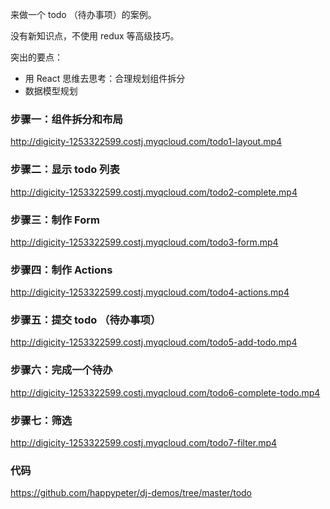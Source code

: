 来做一个 todo （待办事项）的案例。

没有新知识点，不使用 redux 等高级技巧。

突出的要点：

- 用 React 思维去思考：合理规划组件拆分
- 数据模型规划


### 步骤一：组件拆分和布局

http://digicity-1253322599.costj.myqcloud.com/todo1-layout.mp4

### 步骤二：显示 todo 列表

http://digicity-1253322599.costj.myqcloud.com/todo2-complete.mp4

### 步骤三：制作 Form

http://digicity-1253322599.costj.myqcloud.com/todo3-form.mp4

### 步骤四：制作 Actions

http://digicity-1253322599.costj.myqcloud.com/todo4-actions.mp4

### 步骤五：提交 todo （待办事项）


http://digicity-1253322599.costj.myqcloud.com/todo5-add-todo.mp4

### 步骤六：完成一个待办

http://digicity-1253322599.costj.myqcloud.com/todo6-complete-todo.mp4

### 步骤七：筛选

http://digicity-1253322599.costj.myqcloud.com/todo7-filter.mp4

### 代码

https://github.com/happypeter/dj-demos/tree/master/todo
